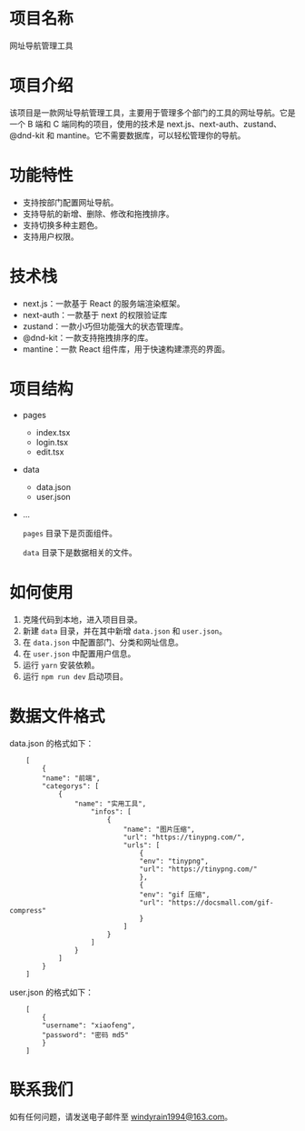 # 项目名称

网址导航管理工具

# 项目介绍

该项目是一款网址导航管理工具，主要用于管理多个部门的工具的网址导航。它是一个 B 端和 C 端同构的项目，使用的技术是 next.js、next-auth、zustand、@dnd-kit 和 mantine。它不需要数据库，可以轻松管理你的导航。

# 功能特性

-   支持按部门配置网址导航。
-   支持导航的新增、删除、修改和拖拽排序。
-   支持切换多种主题色。
-   支持用户权限。

# 技术栈

-   next.js：一款基于 React 的服务端渲染框架。
-   next-auth：一款基于 next 的权限验证库
-   zustand：一款小巧但功能强大的状态管理库。
-   @dnd-kit：一款支持拖拽排序的库。
-   mantine：一款 React 组件库，用于快速构建漂亮的界面。

# 项目结构

-   pages
    -   index.tsx
    -   login.tsx
    -   edit.tsx
-   data
    -   data.json
    -   user.json
-   ...

    `pages` 目录下是页面组件。

    `data` 目录下是数据相关的文件。

# 如何使用

1. 克隆代码到本地，进入项目目录。
2. 新建 `data` 目录，并在其中新增 `data.json` 和 `user.json`。
3. 在 `data.json` 中配置部门、分类和网址信息。
4. 在 `user.json` 中配置用户信息。
5. 运行 `yarn` 安装依赖。
6. 运行 `npm run dev` 启动项目。

# 数据文件格式

data.json 的格式如下：

```
    [
        {
        "name": "前端",
        "categorys": [
            {
                "name": "实用工具",
                    "infos": [
                        {
                            "name": "图片压缩",
                            "url": "https://tinypng.com/",
                            "urls": [
                                {
                                "env": "tinypng",
                                "url": "https://tinypng.com/"
                                },
                                {
                                "env": "gif 压缩",
                                "url": "https://docsmall.com/gif-compress"
                                }
                            ]
                        }
                    ]
                }
            ]
        }
    ]
```

user.json 的格式如下：

```
    [
        {
        "username": "xiaofeng",
        "password": "密码 md5"
        }
    ]
```

# 联系我们

如有任何问题，请发送电子邮件至 windyrain1994@163.com。
